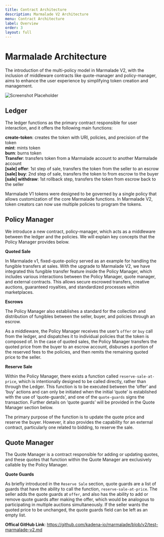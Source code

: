 ```yaml
---
title: Contract Architecture
description: Marmalade V2 Architecture
menu: Contract Architecture
label: Overview
order: 3
layout: full
---
```


# Marmalade Architecture

The introduction of the multi-policy model in Marmalade V2, with the inclusion
of middleware contracts like quote-manager and policy-manager, aims to enhance
the user experience by simplifying token creation and management.

![Screenshot Placeholder](/assets/marmalade/architecture.png)

## Ledger

The ledger functions as the primary contract responsible for user interaction,
and it offers the following main functions:

**create-token**: creates the token with URI, policies, and precision of the
token\
**mint**: mints token\
**burn**: burns token\
**Transfer**: transfers token from a Marmalade account to another Marmalade account\
**[sale] offer**: 1st step of sale, transfers the token from the seller to an
escrow\
**[sale] buy**: 2nd step of sale, transfers the token to from escrow to the buyer\
**[sale] withdraw**: 1st rollback step, transfers the token from escrow back to
the seller

Marmalade V1 tokens were designed to be governed by a single policy that allows
customization of the core Marmalade functions. In Marmalade V2, token creators
can now use multiple policies to program the tokens.

## Policy Manager

We introduce a new contract, policy-manager, which acts as a middleware between
the ledger and the policies. We will explain key concepts that the Policy
Manager provides below.

**Quoted Sale**

In Marmalade v1, fixed-quote-policy served as an example for handling the
fungible transfers at sales. With the upgrade to Marmalade V2, we have
integrated this fungible transfer feature inside the Policy Manager, which
includes various interactions between the Policy Manager, quote manager, and
external contracts. This allows secure escrowed transfers, creative auctions,
guaranteed royalties, and standardized processes within marketplaces.

**Escrows**

The Policy Manager also establishes a standard for the collection and
distribution of fungibles between the seller, buyer, and policies through an
escrow.

As a middleware, the Policy Manager receives the user’s `offer` or `buy` call
from the ledger, and dispatches it to individual policies that the token is
composed of. In the case of quoted sales, the Policy Manager transfers the
quoted price from the buyer to an escrow account, disburses a portion of the
reserved fees to the policies, and then remits the remaining quoted price to the
seller.

**Reserve Sale**

Within the Policy Manager, there exists a function called
`reserve-sale-at-price`, which is intentionally designed to be called directly,
rather than through the Ledger. This function is to be executed between the
‘offer’ and ‘buy’ actions and can only be initiated when the initial ‘quote’ is
established with the use of ‘quote-guards’, and one of the `quote-guards` signs
the transaction. Further details on ‘quote guards’ will be provided in the Quote
Manager section below.

The primary purpose of the function is to update the quote price and reserve the
buyer. However, it also provides the capability for an external contract,
particularly one related to bidding, to reserve the sale.

## Quote Manager

The Quote Manager is a contract responsible for adding or updating quotes, and
these quotes that function within the Quote Manager are exclusively callable by
the Policy Manager.

**Quote Guards**

As briefly introduced in the `Reserve Sale` section, quote guards are a list of
guards that have the ability to call the function, `reserve-sale-at-price`. The
seller adds the quote guards at `offer`, and also has the ability to add or
remove quote guards after making the offer, which would be analogous to
participating in multiple auctions simultaneously. If the seller wants the
quoted price to be unchanged, the quote guards field can be left as an empty
list.

**Offical GitHub Link**:
https://github.com/kadena-io/marmalade/blob/v2/test-marmalade-v2.md
